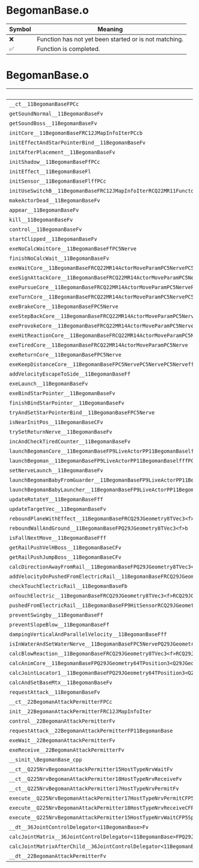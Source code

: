 # BegomanBase.o
| Symbol | Meaning 
| ------------- | ------------- 
| :x: | Function has not yet been started or is not matching. 
| :white_check_mark: | Function is completed. 


# BegomanBase.o
| Symbol | Decompiled? |
| ------------- | ------------- |
| `__ct__11BegomanBaseFPCc` | :x: |
| `getSoundNormal__11BegomanBaseFv` | :x: |
| `getSoundBoss__11BegomanBaseFv` | :x: |
| `initCore__11BegomanBaseFRC12JMapInfoIterPCcb` | :x: |
| `initEffectAndStarPointerBind__11BegomanBaseFv` | :x: |
| `initAfterPlacement__11BegomanBaseFv` | :x: |
| `initShadow__11BegomanBaseFfPCc` | :x: |
| `initEffect__11BegomanBaseFl` | :x: |
| `initSensor__11BegomanBaseFlffPCc` | :x: |
| `initUseSwitchB__11BegomanBaseFRC12JMapInfoIterRCQ22MR11FunctorBase` | :x: |
| `makeActorDead__11BegomanBaseFv` | :x: |
| `appear__11BegomanBaseFv` | :x: |
| `kill__11BegomanBaseFv` | :x: |
| `control__11BegomanBaseFv` | :x: |
| `startClipped__11BegomanBaseFv` | :x: |
| `exeNoCalcWaitCore__11BegomanBaseFfPC5Nerve` | :x: |
| `finishNoCalcWait__11BegomanBaseFv` | :x: |
| `exeWaitCore__11BegomanBaseFRCQ22MR14ActorMoveParamPC5NervePC5NervePC5Nerve` | :x: |
| `exeSignAttackCore__11BegomanBaseFRCQ22MR14ActorMoveParamPC5Nerve` | :x: |
| `exePursueCore__11BegomanBaseFRCQ22MR14ActorMoveParamPC5NervePC5NerveRC12BegomanSoundf` | :x: |
| `exeTurnCore__11BegomanBaseFRCQ22MR14ActorMoveParamPC5NervePC5Nerveb` | :x: |
| `exeBrakeCore__11BegomanBaseFPC5Nerve` | :x: |
| `exeStepBackCore__11BegomanBaseFRCQ22MR14ActorMoveParamPC5Nerve` | :x: |
| `exeProvokeCore__11BegomanBaseFRCQ22MR14ActorMoveParamPC5Nerve` | :x: |
| `exeHitReactionCore__11BegomanBaseFRCQ22MR14ActorMoveParamPC5Nerve` | :x: |
| `exeTiredCore__11BegomanBaseFRCQ22MR14ActorMoveParamPC5Nerve` | :x: |
| `exeReturnCore__11BegomanBaseFPC5Nerve` | :x: |
| `exeKeepDistanceCore__11BegomanBaseFPC5NervePC5NervePC5Nerveff` | :x: |
| `addVelocityEscapeToSide__11BegomanBaseFf` | :x: |
| `exeLaunch__11BegomanBaseFv` | :x: |
| `exeBindStarPointer__11BegomanBaseFv` | :x: |
| `finishBindStarPointer__11BegomanBaseFv` | :x: |
| `tryAndSetStarPointerBind__11BegomanBaseFPC5Nerve` | :x: |
| `isNearInitPos__11BegomanBaseCFv` | :x: |
| `trySetReturnNerve__11BegomanBaseFv` | :x: |
| `incAndCheckTiredCounter__11BegomanBaseFv` | :x: |
| `launchBegomanCore__11BegomanBaseFP9LiveActorPP11BegomanBaselfffPCQ29JGeometry8TVec3<f>` | :x: |
| `launchBegoman__11BegomanBaseFP9LiveActorPP11BegomanBaselfffPCQ29JGeometry8TVec3<f>` | :x: |
| `setNerveLaunch__11BegomanBaseFv` | :x: |
| `launchBegomanBabyFromGuarder__11BegomanBaseFP9LiveActorPP11BegomanBabylfffPCQ29JGeometry8TVec3<f>` | :x: |
| `launchBegomanBabyLauncher__11BegomanBaseFP9LiveActorPP11BegomanBabylfffPCQ29JGeometry8TVec3<f>` | :x: |
| `updateRotateY__11BegomanBaseFff` | :x: |
| `updateTargetVec__11BegomanBaseFv` | :x: |
| `reboundPlaneWithEffect__11BegomanBaseFRCQ29JGeometry8TVec3<f>ffPCc` | :x: |
| `reboundWallAndGround__11BegomanBaseFPQ29JGeometry8TVec3<f>b` | :x: |
| `isFallNextMove__11BegomanBaseFff` | :x: |
| `getRailPushVelHBoss__11BegomanBaseCFv` | :x: |
| `getRailPushJumpBoss__11BegomanBaseCFv` | :x: |
| `calcDirectionAwayFromRail__11BegomanBaseFPQ29JGeometry8TVec3<f>RCQ29JGeometry8TVec3<f>RCQ29JGeometry8TVec3<f>` | :x: |
| `addVelocityOnPushedFromElectricRail__11BegomanBaseFRCQ29JGeometry8TVec3<f>RCQ29JGeometry8TVec3<f>` | :x: |
| `checkTouchElectricRail__11BegomanBaseFb` | :x: |
| `onTouchElectric__11BegomanBaseFRCQ29JGeometry8TVec3<f>RCQ29JGeometry8TVec3<f>` | :x: |
| `pushedFromElectricRail__11BegomanBaseFP9HitSensorRCQ29JGeometry8TVec3<f>RCQ29JGeometry8TVec3<f>ffb` | :x: |
| `preventSwingby__11BegomanBaseFf` | :x: |
| `preventSlopeBlow__11BegomanBaseFf` | :x: |
| `dampingVerticalAndParallelVelocity__11BegomanBaseFff` | :x: |
| `isInWaterAndSetWaterNerve__11BegomanBaseFPC5NervePQ29JGeometry64TPosition3<Q29JGeometry38TMatrix34<Q29JGeometry13SMatrix34C<f>>>` | :x: |
| `calcBlowReaction__11BegomanBaseFRCQ29JGeometry8TVec3<f>RCQ29JGeometry8TVec3<f>ff` | :x: |
| `calcAnimCore__11BegomanBaseFPQ29JGeometry64TPosition3<Q29JGeometry38TMatrix34<Q29JGeometry13SMatrix34C<f>>>` | :x: |
| `calcJointLocator1__11BegomanBaseFPQ29JGeometry64TPosition3<Q29JGeometry38TMatrix34<Q29JGeometry13SMatrix34C<f>>>RC19JointControllerInfo` | :x: |
| `calcAndSetBaseMtx__11BegomanBaseFv` | :x: |
| `requestAttack__11BegomanBaseFv` | :x: |
| `__ct__22BegomanAttackPermitterFPCc` | :x: |
| `init__22BegomanAttackPermitterFRC12JMapInfoIter` | :x: |
| `control__22BegomanAttackPermitterFv` | :x: |
| `requestAttack__22BegomanAttackPermitterFP11BegomanBase` | :x: |
| `exeWait__22BegomanAttackPermitterFv` | :x: |
| `exeReceive__22BegomanAttackPermitterFv` | :x: |
| `__sinit_\BegomanBase_cpp` | :x: |
| `__ct__Q225NrvBegomanAttackPermitter15HostTypeNrvWaitFv` | :x: |
| `__ct__Q225NrvBegomanAttackPermitter18HostTypeNrvReceiveFv` | :x: |
| `__ct__Q225NrvBegomanAttackPermitter17HostTypeNrvPermitFv` | :x: |
| `execute__Q225NrvBegomanAttackPermitter17HostTypeNrvPermitCFP5Spine` | :x: |
| `execute__Q225NrvBegomanAttackPermitter18HostTypeNrvReceiveCFP5Spine` | :x: |
| `execute__Q225NrvBegomanAttackPermitter15HostTypeNrvWaitCFP5Spine` | :x: |
| `__dt__36JointControlDelegator<11BegomanBase>Fv` | :x: |
| `calcJointMatrix__36JointControlDelegator<11BegomanBase>FPQ29JGeometry64TPosition3<Q29JGeometry38TMatrix34<Q29JGeometry13SMatrix34C<f>>>RC19JointControllerInfo` | :x: |
| `calcJointMatrixAfterChild__36JointControlDelegator<11BegomanBase>FPQ29JGeometry64TPosition3<Q29JGeometry38TMatrix34<Q29JGeometry13SMatrix34C<f>>>RC19JointControllerInfo` | :x: |
| `__dt__22BegomanAttackPermitterFv` | :x: |

